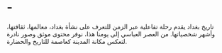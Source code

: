 # -
تاريخ بغداد يقدم رحلة تفاعلية عبر الزمن للتعرف على نشأة بغداد، معالمها، ثقافتها، وأشهر شخصياتها. من العصر العباسي إلى يومنا هذا، نوفر محتوى موثق وصور نادرة لتعكس مكانة المدينة كعاصمة للتاريخ والحضارة.
